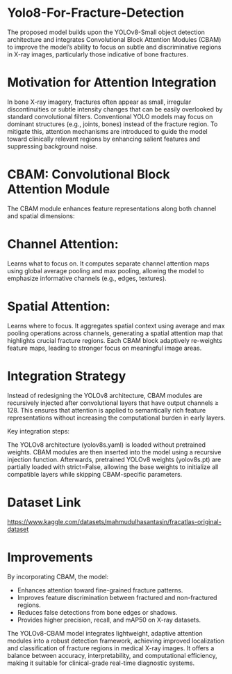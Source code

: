# Yolo8-For-Fracture-Detection
The proposed model builds upon the YOLOv8-Small object detection architecture and integrates Convolutional Block Attention Modules (CBAM) to improve the model’s ability to focus on subtle and discriminative regions in X-ray images, particularly those indicative of bone fractures.

# Motivation for Attention Integration
In bone X-ray imagery, fractures often appear as small, irregular discontinuities or subtle intensity changes that can be easily overlooked by standard convolutional filters.
Conventional YOLO models may focus on dominant structures (e.g., joints, bones) instead of the fracture region.
To mitigate this, attention mechanisms are introduced to guide the model toward clinically relevant regions by enhancing salient features and suppressing background noise.

#  CBAM: Convolutional Block Attention Module

The CBAM module enhances feature representations along both channel and spatial dimensions:

# Channel Attention:
Learns what to focus on.
It computes separate channel attention maps using global average pooling and max pooling, allowing the model to emphasize informative channels (e.g., edges, textures).

# Spatial Attention:
Learns where to focus.
It aggregates spatial context using average and max pooling operations across channels, generating a spatial attention map that highlights crucial fracture regions.
Each CBAM block adaptively re-weights feature maps, leading to stronger focus on meaningful image areas.

# Integration Strategy

Instead of redesigning the YOLOv8 architecture, CBAM modules are recursively injected after convolutional layers that have output channels ≥ 128.
This ensures that attention is applied to semantically rich feature representations without increasing the computational burden in early layers.

Key integration steps:

The YOLOv8 architecture (yolov8s.yaml) is loaded without pretrained weights.
CBAM modules are then inserted into the model using a recursive injection function.
Afterwards, pretrained YOLOv8 weights (yolov8s.pt) are partially loaded with strict=False, allowing the base weights to initialize all compatible layers while skipping CBAM-specific parameters.

# Dataset Link 
https://www.kaggle.com/datasets/mahmudulhasantasin/fracatlas-original-dataset

# Improvements

By incorporating CBAM, the model:

- Enhances attention toward fine-grained fracture patterns.
- Improves feature discrimination between fractured and non-fractured regions.
- Reduces false detections from bone edges or shadows.
- Provides higher precision, recall, and mAP50 on X-ray datasets.

The YOLOv8-CBAM model integrates lightweight, adaptive attention modules into a robust detection framework, achieving improved localization and classification of fracture regions in medical X-ray images. It offers a balance between accuracy, interpretability, and computational efficiency, making it suitable for clinical-grade real-time diagnostic systems.
